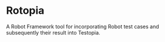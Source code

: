 Rotopia
=======

A Robot Framework tool for incorporating Robot test cases and subsequently their result into Testopia.
